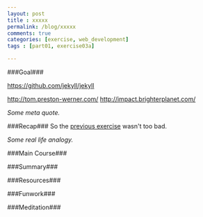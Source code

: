 ```yaml
---
layout: post
title : xxxxx
permalink: /blog/xxxxx
comments: true
categories: [exercise, web_development]
tags : [part01, exercise03a]

---
```


###Goal###

https://github.com/jekyll/jekyll

http://tom.preston-werner.com/
http://impact.brighterplanet.com/

_Some meta quote._

###Recap###
So the [previous exercise](../first-site-with-git-generator/) wasn\'t too bad.

_Some real life analogy._

###Main Course###



###Summary###


###Resources###


###Funwork###


###Meditation###

